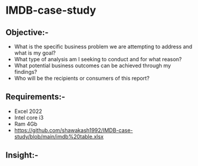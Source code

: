 # **IMDB-case-study**

## Objective:-
* What is the specific business problem we are attempting to address and what is my goal?
* What type of analysis am I seeking to conduct and for what reason?
* What potential business outcomes can be achieved through my findings?
* Who will be the recipients or consumers of this report? 

## Requirements:-
* Excel 2022
* Intel core i3
* Ram 4Gb
* https://github.com/shawakash1992/IMDB-case-study/blob/main/imdb%20table.xlsx

## Insight:-

